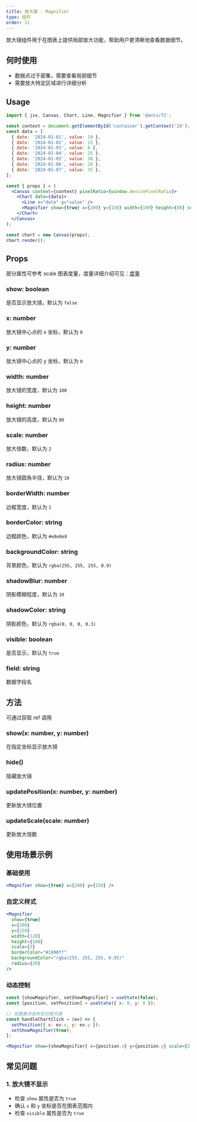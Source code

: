 ```yaml
---
title: 放大镜 - Magnifier
type: 组件
order: 11
---
```


放大镜组件用于在图表上提供局部放大功能，帮助用户更清晰地查看数据细节。

## 何时使用

- 数据点过于密集，需要查看局部细节
- 需要放大特定区域进行详细分析

## Usage

```jsx
import { jsx, Canvas, Chart, Line, Magnifier } from '@antv/f2';

const context = document.getElementById('container').getContext('2d');
const data = [
  { date: '2024-01-01', value: 10 },
  { date: '2024-01-02', value: 15 },
  { date: '2024-01-03', value: 8 },
  { date: '2024-01-04', value: 25 },
  { date: '2024-01-05', value: 30 },
  { date: '2024-01-06', value: 28 },
  { date: '2024-01-07', value: 35 },
];

const { props } = (
  <Canvas context={context} pixelRatio={window.devicePixelRatio}>
    <Chart data={data}>
      <Line x="date" y="value" />
      <Magnifier show={true} x={200} y={150} width={100} height={80} scale={2} />
    </Chart>
  </Canvas>
);

const chart = new Canvas(props);
chart.render();
```

## Props

部分属性可参考 scale 图表度量，度量详细介绍可见：[度量](/tutorial/scale.zh.md)

### show: boolean

是否显示放大镜，默认为 `false`

### x: number

放大镜中心点的 x 坐标，默认为 `0`

### y: number

放大镜中心点的 y 坐标，默认为 `0`

### width: number

放大镜的宽度，默认为 `100`

### height: number

放大镜的高度，默认为 `80`

### scale: number

放大倍数，默认为 `2`

### radius: number

放大镜圆角半径，默认为 `10`

### borderWidth: number

边框宽度，默认为 `1`

### borderColor: string

边框颜色，默认为 `#e8e8e8`

### backgroundColor: string

背景颜色，默认为 `rgba(255, 255, 255, 0.9)`

### shadowBlur: number

阴影模糊程度，默认为 `10`

### shadowColor: string

阴影颜色，默认为 `rgba(0, 0, 0, 0.3)`

### visible: boolean

是否显示，默认为 `true`

### field: string

数据字段名

## 方法

可通过获取 ref 调用

### show(x: number, y: number)

在指定坐标显示放大镜

### hide()

隐藏放大镜

### updatePosition(x: number, y: number)

更新放大镜位置

### updateScale(scale: number)

更新放大倍数

## 使用场景示例

### 基础使用

```jsx
<Magnifier show={true} x={200} y={150} />
```

### 自定义样式

```jsx
<Magnifier
  show={true}
  x={200}
  y={150}
  width={120}
  height={100}
  scale={3}
  borderColor="#1890ff"
  backgroundColor="rgba(255, 255, 255, 0.95)"
  radius={20}
/>
```

### 动态控制

```jsx
const [showMagnifier, setShowMagnifier] = useState(false);
const [position, setPosition] = useState({ x: 0, y: 0 });

// 在图表点击时显示放大镜
const handleChartClick = (ev) => {
  setPosition({ x: ev.x, y: ev.y });
  setShowMagnifier(true);
};

<Magnifier show={showMagnifier} x={position.x} y={position.y} scale={2.5} />;
```

## 常见问题

### 1. 放大镜不显示

- 检查 `show` 属性是否为 `true`
- 确认 `x` 和 `y` 坐标是否在图表范围内
- 检查 `visible` 属性是否为 `true`
